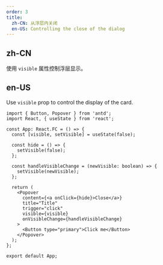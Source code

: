 ```yaml
---
order: 3
title:
  zh-CN: 从浮层内关闭
  en-US: Controlling the close of the dialog
---
```


## zh-CN

使用 `visible` 属性控制浮层显示。

## en-US

Use `visible` prop to control the display of the card.

```tsx
import { Button, Popover } from 'antd';
import React, { useState } from 'react';

const App: React.FC = () => {
  const [visible, setVisible] = useState(false);

  const hide = () => {
    setVisible(false);
  };

  const handleVisibleChange = (newVisible: boolean) => {
    setVisible(newVisible);
  };

  return (
    <Popover
      content={<a onClick={hide}>Close</a>}
      title="Title"
      trigger="click"
      visible={visible}
      onVisibleChange={handleVisibleChange}
    >
      <Button type="primary">Click me</Button>
    </Popover>
  );
};

export default App;
```

